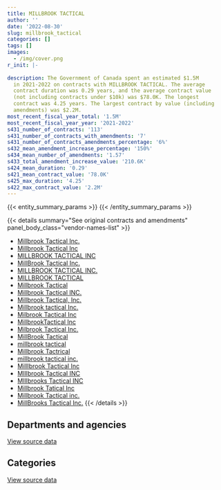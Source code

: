 ```yaml
---
title: MILLBROOK TACTICAL
author: ''
date: '2022-08-30'
slug: millbrook_tactical
categories: []
tags: []
images:
  - /img/cover.png
r_init: |-
  
description: The Government of Canada spent an estimated $1.5M
  in 2021-2022 on contracts with MILLBROOK TACTICAL. The average
  contract duration was 0.29 years, and the average contract value
  (not including contracts under $10k) was $78.0K. The longest
  contract was 4.25 years. The largest contract by value (including
  amendments) was $2.2M.
most_recent_fiscal_year_total: '1.5M'
most_recent_fiscal_year_year: '2021-2022'
s431_number_of_contracts: '113'
s431_number_of_contracts_with_amendments: '7'
s431_number_of_contracts_amendments_percentage: '6%'
s432_mean_amendment_increase_percentage: '150%'
s434_mean_number_of_amendments: '1.57'
s433_total_amendment_increase_value: '210.6K'
s424_mean_duration: '0.29'
s421_mean_contract_value: '78.0K'
s425_max_duration: '4.25'
s422_max_contract_value: '2.2M'
---
```


<script src="/rmarkdown-libs/htmlwidgets/htmlwidgets.js"></script>
<link href="/rmarkdown-libs/datatables-css/datatables-crosstalk.css" rel="stylesheet" />
<script src="/rmarkdown-libs/datatables-binding/datatables.js"></script>
<script src="/rmarkdown-libs/jquery/jquery-3.6.0.min.js"></script>
<link href="/rmarkdown-libs/dt-core-bootstrap/css/dataTables.bootstrap.min.css" rel="stylesheet" />
<link href="/rmarkdown-libs/dt-core-bootstrap/css/dataTables.bootstrap.extra.css" rel="stylesheet" />
<script src="/rmarkdown-libs/dt-core-bootstrap/js/jquery.dataTables.min.js"></script>
<script src="/rmarkdown-libs/dt-core-bootstrap/js/dataTables.bootstrap.min.js"></script>
<link href="/rmarkdown-libs/crosstalk/css/crosstalk.min.css" rel="stylesheet" />
<script src="/rmarkdown-libs/crosstalk/js/crosstalk.min.js"></script>
<script src="/rmarkdown-libs/htmlwidgets/htmlwidgets.js"></script>
<link href="/rmarkdown-libs/datatables-css/datatables-crosstalk.css" rel="stylesheet" />
<script src="/rmarkdown-libs/datatables-binding/datatables.js"></script>
<script src="/rmarkdown-libs/jquery/jquery-3.6.0.min.js"></script>
<link href="/rmarkdown-libs/dt-core-bootstrap/css/dataTables.bootstrap.min.css" rel="stylesheet" />
<link href="/rmarkdown-libs/dt-core-bootstrap/css/dataTables.bootstrap.extra.css" rel="stylesheet" />
<script src="/rmarkdown-libs/dt-core-bootstrap/js/jquery.dataTables.min.js"></script>
<script src="/rmarkdown-libs/dt-core-bootstrap/js/dataTables.bootstrap.min.js"></script>
<link href="/rmarkdown-libs/crosstalk/css/crosstalk.min.css" rel="stylesheet" />
<script src="/rmarkdown-libs/crosstalk/js/crosstalk.min.js"></script>

{{< entity_summary_params >}}
{{< /entity_summary_params >}}

{{< details summary="See original contracts and amendments" panel_body_class="vendor-names-list" >}}
- [Millbrook Tactical Inc.](https://search.open.canada.ca/en/ct/?sort=contract_value_f%20desc&page=1&search_text=%22Millbrook%20Tactical%20Inc.%22)
- [Millbrook Tactical Inc](https://search.open.canada.ca/en/ct/?sort=contract_value_f%20desc&page=1&search_text=%22Millbrook%20Tactical%20Inc%22)
- [MILLBROOK TACTICAL INC](https://search.open.canada.ca/en/ct/?sort=contract_value_f%20desc&page=1&search_text=%22MILLBROOK%20TACTICAL%20INC%22)
- [MillBrook Tactical Inc.](https://search.open.canada.ca/en/ct/?sort=contract_value_f%20desc&page=1&search_text=%22MillBrook%20Tactical%20Inc.%22)
- [MILLBROOK TACTICAL INC.](https://search.open.canada.ca/en/ct/?sort=contract_value_f%20desc&page=1&search_text=%22MILLBROOK%20TACTICAL%20INC.%22)
- [MILLBROOK TACTICAL](https://search.open.canada.ca/en/ct/?sort=contract_value_f%20desc&page=1&search_text=%22MILLBROOK%20TACTICAL%22)
- [Millbrook Tactical](https://search.open.canada.ca/en/ct/?sort=contract_value_f%20desc&page=1&search_text=%22Millbrook%20Tactical%22)
- [Millbrook Tactical INC.](https://search.open.canada.ca/en/ct/?sort=contract_value_f%20desc&page=1&search_text=%22Millbrook%20Tactical%20INC.%22)
- [Millbrook Tactical, Inc.](https://search.open.canada.ca/en/ct/?sort=contract_value_f%20desc&page=1&search_text=%22Millbrook%20Tactical%2c%20Inc.%22)
- [Millbrook tactical Inc.](https://search.open.canada.ca/en/ct/?sort=contract_value_f%20desc&page=1&search_text=%22Millbrook%20tactical%20Inc.%22)
- [Milbrook Tactical Inc](https://search.open.canada.ca/en/ct/?sort=contract_value_f%20desc&page=1&search_text=%22Milbrook%20Tactical%20Inc%22)
- [MillbrookTactical Inc](https://search.open.canada.ca/en/ct/?sort=contract_value_f%20desc&page=1&search_text=%22MillbrookTactical%20Inc%22)
- [Milbrook Tactical Inc.](https://search.open.canada.ca/en/ct/?sort=contract_value_f%20desc&page=1&search_text=%22Milbrook%20Tactical%20Inc.%22)
- [MillBrook Tactical](https://search.open.canada.ca/en/ct/?sort=contract_value_f%20desc&page=1&search_text=%22MillBrook%20Tactical%22)
- [millbrook tactical](https://search.open.canada.ca/en/ct/?sort=contract_value_f%20desc&page=1&search_text=%22millbrook%20tactical%22)
- [Millbrook Tactrical](https://search.open.canada.ca/en/ct/?sort=contract_value_f%20desc&page=1&search_text=%22Millbrook%20Tactrical%22)
- [millbrook tactical inc.](https://search.open.canada.ca/en/ct/?sort=contract_value_f%20desc&page=1&search_text=%22millbrook%20tactical%20inc.%22)
- [Milllbrook Tactical Inc](https://search.open.canada.ca/en/ct/?sort=contract_value_f%20desc&page=1&search_text=%22Milllbrook%20Tactical%20Inc%22)
- [MIllbrook Tactical INC](https://search.open.canada.ca/en/ct/?sort=contract_value_f%20desc&page=1&search_text=%22MIllbrook%20Tactical%20INC%22)
- [MIllbrooks Tactical INC](https://search.open.canada.ca/en/ct/?sort=contract_value_f%20desc&page=1&search_text=%22MIllbrooks%20Tactical%20INC%22)
- [Millbrook Tatical Inc](https://search.open.canada.ca/en/ct/?sort=contract_value_f%20desc&page=1&search_text=%22Millbrook%20Tatical%20Inc%22)
- [Millbrook Tactical inc.](https://search.open.canada.ca/en/ct/?sort=contract_value_f%20desc&page=1&search_text=%22Millbrook%20Tactical%20inc.%22)
- [MillBrooks Tactical Inc.](https://search.open.canada.ca/en/ct/?sort=contract_value_f%20desc&page=1&search_text=%22MillBrooks%20Tactical%20Inc.%22)
{{< /details >}}

## Departments and agencies

<div id="htmlwidget-1" style="width:100%;height:auto;" class="datatables html-widget"></div>
<script type="application/json" data-for="htmlwidget-1">{"x":{"style":"bootstrap","filter":"none","vertical":false,"data":[["<a href=\"/departments/csc-scc/\">Correctional Service of Canada<\/a>","<a href=\"/departments/dfo-mpo/\">Fisheries and Oceans Canada<\/a>","<a href=\"/departments/dnd-mdn/\">National Defence<\/a>","<a href=\"/departments/ec/\">Environment and Climate Change Canada<\/a>","<a href=\"/departments/nrc-cnrc/\">National Research Council Canada<\/a>","<a href=\"/departments/nrcan-rncan/\">Natural Resources Canada<\/a>","<a href=\"/departments/rcmp-grc/\">Royal Canadian Mounted Police<\/a>"],[null,null,872752.45,null,null,26091.1,610058.96],[13694.2,null,497120.44,21000,null,26162.58,242856.9],[null,189646.5,1549239.42,null,25227.46,6504.9,152858.32],[null,null,800086.31,null,378411.98,null,303984.07]],"container":"<table class=\"table table-striped table-hover row-border order-column display\">\n  <thead>\n    <tr>\n      <th>Department<\/th>\n      <th>2018-2019<\/th>\n      <th>2019-2020<\/th>\n      <th>2020-2021<\/th>\n      <th>2021-2022<\/th>\n    <\/tr>\n  <\/thead>\n<\/table>","options":{"order":[[4,"desc"]],"pageLength":10,"autoWidth":true,"columnDefs":[{"targets":1,"render":"function(data, type, row, meta) {\n    return type !== 'display' ? data : DTWidget.formatCurrency(data, \"$\", 2, 3, \",\", \".\", true, null);\n  }"},{"targets":2,"render":"function(data, type, row, meta) {\n    return type !== 'display' ? data : DTWidget.formatCurrency(data, \"$\", 2, 3, \",\", \".\", true, null);\n  }"},{"targets":3,"render":"function(data, type, row, meta) {\n    return type !== 'display' ? data : DTWidget.formatCurrency(data, \"$\", 2, 3, \",\", \".\", true, null);\n  }"},{"targets":4,"render":"function(data, type, row, meta) {\n    return type !== 'display' ? data : DTWidget.formatCurrency(data, \"$\", 2, 3, \",\", \".\", true, null);\n  }"},{"width":"16%","targets":[1,2,3,4]},{"className":"dt-right","targets":[1,2,3,4]}],"orderClasses":false}},"evals":["options.columnDefs.0.render","options.columnDefs.1.render","options.columnDefs.2.render","options.columnDefs.3.render"],"jsHooks":[]}</script>
<p class="text-right">
<a href="https://github.com/GoC-Spending/contracts-data/tree/main/data/out/vendors/millbrook_tactical/summary_by_fiscal_year_by_department.csv" class="source-data-link btn btn-link">View source data</a>
</p>

## Categories

<div id="htmlwidget-2" style="width:100%;height:auto;" class="datatables html-widget"></div>
<script type="application/json" data-for="htmlwidget-2">{"x":{"style":"bootstrap","filter":"none","vertical":false,"data":[["<a href=\"/categories/office_management/\">Office management<\/a>","<a href=\"/categories/defence/\">Defence<\/a>","<a href=\"/categories/information_technology/\">Information technology<\/a>","<a href=\"/categories/industrial_products_and_services/\">Industrial products and services<\/a>","<a href=\"/categories/human_capital/\">Human capital<\/a>"],[null,210958.74,145995.08,1125857.6,26091.1],[null,16533.77,173960.57,584177.21,26162.58],[null,37100.88,69965.21,1799557.09,16853.44],[42831.52,171415.48,144122.42,1089510.59,34602.34]],"container":"<table class=\"table table-striped table-hover row-border order-column display\">\n  <thead>\n    <tr>\n      <th>Category<\/th>\n      <th>2018-2019<\/th>\n      <th>2019-2020<\/th>\n      <th>2020-2021<\/th>\n      <th>2021-2022<\/th>\n    <\/tr>\n  <\/thead>\n<\/table>","options":{"order":[[4,"desc"]],"dom":"t","pageLength":30,"autoWidth":true,"columnDefs":[{"targets":1,"render":"function(data, type, row, meta) {\n    return type !== 'display' ? data : DTWidget.formatCurrency(data, \"$\", 2, 3, \",\", \".\", true, null);\n  }"},{"targets":2,"render":"function(data, type, row, meta) {\n    return type !== 'display' ? data : DTWidget.formatCurrency(data, \"$\", 2, 3, \",\", \".\", true, null);\n  }"},{"targets":3,"render":"function(data, type, row, meta) {\n    return type !== 'display' ? data : DTWidget.formatCurrency(data, \"$\", 2, 3, \",\", \".\", true, null);\n  }"},{"targets":4,"render":"function(data, type, row, meta) {\n    return type !== 'display' ? data : DTWidget.formatCurrency(data, \"$\", 2, 3, \",\", \".\", true, null);\n  }"},{"width":"16%","targets":[1,2,3,4]},{"className":"dt-right","targets":[1,2,3,4]}],"orderClasses":false,"lengthMenu":[10,25,30,50,100]}},"evals":["options.columnDefs.0.render","options.columnDefs.1.render","options.columnDefs.2.render","options.columnDefs.3.render"],"jsHooks":[]}</script>
<p class="text-right">
<a href="https://github.com/GoC-Spending/contracts-data/tree/main/data/out/vendors/millbrook_tactical/summary_by_fiscal_year_by_category.csv" class="source-data-link btn btn-link">View source data</a>
</p>
